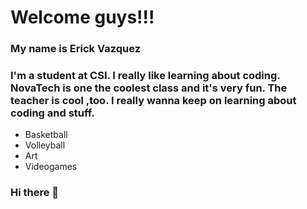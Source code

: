 # Welcome guys!!!
### My name is Erick Vazquez
### I'm a student at CSI. I really like learning about coding. NovaTech is one the coolest class and it's very fun. The teacher is cool ,too. I really wanna keep on learning about coding and stuff.
* Basketball
* Volleyball
* Art
* Videogames
### Hi there 👋

<!--
**CSI-Erick-Vazquez/CSI-Erick-Vazquez** is a ✨ _special_ ✨ repository because its `README.md` (this file) appears on your GitHub profile.

Here are some ideas to get you started:

- 🔭 I’m currently working on ...
- 🌱 I’m currently learning ...
- 👯 I’m looking to collaborate on ...
- 🤔 I’m looking for help with ...
- 💬 Ask me about ...
- 📫 How to reach me: ...
- 😄 Pronouns: ...
- ⚡ Fun fact: ...
-->
